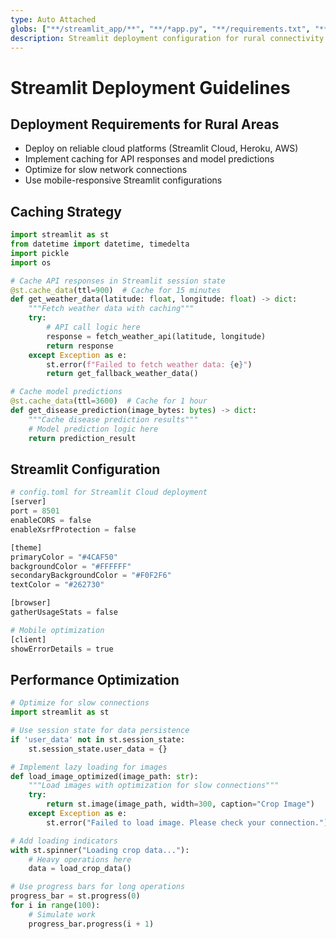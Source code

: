 ```yaml
---
type: Auto Attached
globs: ["**/streamlit_app/**", "**/*app.py", "**/requirements.txt", "**/Dockerfile"]
description: Streamlit deployment configuration for rural connectivity
---
```


# Streamlit Deployment Guidelines

## Deployment Requirements for Rural Areas
- Deploy on reliable cloud platforms (Streamlit Cloud, Heroku, AWS)
- Implement caching for API responses and model predictions
- Optimize for slow network connections
- Use mobile-responsive Streamlit configurations

## Caching Strategy
```python
import streamlit as st
from datetime import datetime, timedelta
import pickle
import os

# Cache API responses in Streamlit session state
@st.cache_data(ttl=900)  # Cache for 15 minutes
def get_weather_data(latitude: float, longitude: float) -> dict:
    """Fetch weather data with caching"""
    try:
        # API call logic here
        response = fetch_weather_api(latitude, longitude)
        return response
    except Exception as e:
        st.error(f"Failed to fetch weather data: {e}")
        return get_fallback_weather_data()

# Cache model predictions
@st.cache_data(ttl=3600)  # Cache for 1 hour
def get_disease_prediction(image_bytes: bytes) -> dict:
    """Cache disease prediction results"""
    # Model prediction logic here
    return prediction_result
```

## Streamlit Configuration
```python
# config.toml for Streamlit Cloud deployment
[server]
port = 8501
enableCORS = false
enableXsrfProtection = false

[theme]
primaryColor = "#4CAF50"
backgroundColor = "#FFFFFF"
secondaryBackgroundColor = "#F0F2F6"
textColor = "#262730"

[browser]
gatherUsageStats = false

# Mobile optimization
[client]
showErrorDetails = true
```

## Performance Optimization
```python
# Optimize for slow connections
import streamlit as st

# Use session state for data persistence
if 'user_data' not in st.session_state:
    st.session_state.user_data = {}

# Implement lazy loading for images
def load_image_optimized(image_path: str):
    """Load images with optimization for slow connections"""
    try:
        return st.image(image_path, width=300, caption="Crop Image")
    except Exception as e:
        st.error("Failed to load image. Please check your connection.")

# Add loading indicators
with st.spinner("Loading crop data..."):
    # Heavy operations here
    data = load_crop_data()

# Use progress bars for long operations
progress_bar = st.progress(0)
for i in range(100):
    # Simulate work
    progress_bar.progress(i + 1)
```
